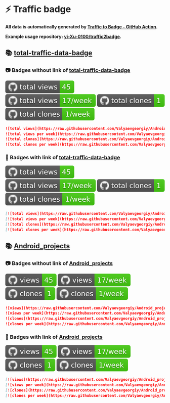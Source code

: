 # ⚡️ Traffic badge

**All data is automatically generated by [Traffic to Badge - GitHub Action](https://github.com/marketplace/actions/traffic-to-badge).**

**Example usage repository: [yi-Xu-0100/traffic2badge](https://github.com/yi-Xu-0100/traffic2badge).**

## 📚 [total-traffic-data-badge](https://github.com/Valyaevgeorgiy/Android_projects/tree/traffic#readme)

### 📷 Badges without link of [total-traffic-data-badge](https://github.com/Valyaevgeorgiy/Android_projects/tree/traffic#readme)

![total views](https://raw.githubusercontent.com/Valyaevgeorgiy/Android_projects/traffic/total_views.svg)
![total views per week](https://raw.githubusercontent.com/Valyaevgeorgiy/Android_projects/traffic/total_views_per_week.svg)
![total clones](https://raw.githubusercontent.com/Valyaevgeorgiy/Android_projects/traffic/total_clones.svg)
![total clones per week](https://raw.githubusercontent.com/Valyaevgeorgiy/Android_projects/traffic/total_clones_per_week.svg)

```markdown
![total views](https://raw.githubusercontent.com/Valyaevgeorgiy/Android_projects/traffic/total_views.svg)
![total views per week](https://raw.githubusercontent.com/Valyaevgeorgiy/Android_projects/traffic/total_views_per_week.svg)
![total clones](https://raw.githubusercontent.com/Valyaevgeorgiy/Android_projects/traffic/total_clones.svg)
![total clones per week](https://raw.githubusercontent.com/Valyaevgeorgiy/Android_projects/traffic/total_clones_per_week.svg)
```

### 🔗 Badges with link of [total-traffic-data-badge](https://github.com/Valyaevgeorgiy/Android_projects/tree/traffic#readme)

[![total views](https://raw.githubusercontent.com/Valyaevgeorgiy/Android_projects/traffic/total_views.svg)](https://github.com/Valyaevgeorgiy/Android_projects/tree/traffic#-total-traffic-data-badge)
[![total views per week](https://raw.githubusercontent.com/Valyaevgeorgiy/Android_projects/traffic/total_views_per_week.svg)](https://github.com/Valyaevgeorgiy/Android_projects/tree/traffic#-total-traffic-data-badge)
[![total clones](https://raw.githubusercontent.com/Valyaevgeorgiy/Android_projects/traffic/total_clones.svg)](https://github.com/Valyaevgeorgiy/Android_projects/tree/traffic#-total-traffic-data-badge)
[![total clones per week](https://raw.githubusercontent.com/Valyaevgeorgiy/Android_projects/traffic/total_clones_per_week.svg)](https://github.com/Valyaevgeorgiy/Android_projects/tree/traffic#-total-traffic-data-badge)

```markdown
[![total views](https://raw.githubusercontent.com/Valyaevgeorgiy/Android_projects/traffic/total_views.svg)](https://github.com/Valyaevgeorgiy/Android_projects/tree/traffic#-total-traffic-data-badge)
[![total views per week](https://raw.githubusercontent.com/Valyaevgeorgiy/Android_projects/traffic/total_views_per_week.svg)](https://github.com/Valyaevgeorgiy/Android_projects/tree/traffic#-total-traffic-data-badge)
[![total clones](https://raw.githubusercontent.com/Valyaevgeorgiy/Android_projects/traffic/total_clones.svg)](https://github.com/Valyaevgeorgiy/Android_projects/tree/traffic#-total-traffic-data-badge)
[![total clones per week](https://raw.githubusercontent.com/Valyaevgeorgiy/Android_projects/traffic/total_clones_per_week.svg)](https://github.com/Valyaevgeorgiy/Android_projects/tree/traffic#-total-traffic-data-badge)
```

## 📚 [Android_projects](https://github.com/Valyaevgeorgiy/Android_projects/tree/traffic/traffic-Android_projects)

### 📷 Badges without link of [Android_projects](https://github.com/Valyaevgeorgiy/Android_projects/tree/traffic/traffic-Android_projects)

![views](https://raw.githubusercontent.com/Valyaevgeorgiy/Android_projects/traffic/traffic-Android_projects/views.svg)
![views per week](https://raw.githubusercontent.com/Valyaevgeorgiy/Android_projects/traffic/traffic-Android_projects/views_per_week.svg)
![clones](https://raw.githubusercontent.com/Valyaevgeorgiy/Android_projects/traffic/traffic-Android_projects/clones.svg)
![clones per week](https://raw.githubusercontent.com/Valyaevgeorgiy/Android_projects/traffic/traffic-Android_projects/clones_per_week.svg)

```markdown
![views](https://raw.githubusercontent.com/Valyaevgeorgiy/Android_projects/traffic/traffic-Android_projects/views.svg)
![views per week](https://raw.githubusercontent.com/Valyaevgeorgiy/Android_projects/traffic/traffic-Android_projects/views_per_week.svg)
![clones](https://raw.githubusercontent.com/Valyaevgeorgiy/Android_projects/traffic/traffic-Android_projects/clones.svg)
![clones per week](https://raw.githubusercontent.com/Valyaevgeorgiy/Android_projects/traffic/traffic-Android_projects/clones_per_week.svg)
```

### 🔗 Badges with link of [Android_projects](https://github.com/Valyaevgeorgiy/Android_projects/tree/traffic/traffic-Android_projects)

[![views](https://raw.githubusercontent.com/Valyaevgeorgiy/Android_projects/traffic/traffic-Android_projects/views.svg)](https://github.com/Valyaevgeorgiy/Android_projects/tree/traffic#-Android_projects)
[![views per week](https://raw.githubusercontent.com/Valyaevgeorgiy/Android_projects/traffic/traffic-Android_projects/views_per_week.svg)](https://github.com/Valyaevgeorgiy/Android_projects/tree/traffic#-Android_projects)
[![clones](https://raw.githubusercontent.com/Valyaevgeorgiy/Android_projects/traffic/traffic-Android_projects/clones.svg)](https://github.com/Valyaevgeorgiy/Android_projects/tree/traffic#-Android_projects)
[![clones per week](https://raw.githubusercontent.com/Valyaevgeorgiy/Android_projects/traffic/traffic-Android_projects/clones_per_week.svg)](https://github.com/Valyaevgeorgiy/Android_projects/tree/traffic#-Android_projects)

```markdown
[![views](https://raw.githubusercontent.com/Valyaevgeorgiy/Android_projects/traffic/traffic-Android_projects/views.svg)](https://github.com/Valyaevgeorgiy/Android_projects/tree/traffic#-Android_projects)
[![views per week](https://raw.githubusercontent.com/Valyaevgeorgiy/Android_projects/traffic/traffic-Android_projects/views_per_week.svg)](https://github.com/Valyaevgeorgiy/Android_projects/tree/traffic#-Android_projects)
[![clones](https://raw.githubusercontent.com/Valyaevgeorgiy/Android_projects/traffic/traffic-Android_projects/clones.svg)](https://github.com/Valyaevgeorgiy/Android_projects/tree/traffic#-Android_projects)
[![clones per week](https://raw.githubusercontent.com/Valyaevgeorgiy/Android_projects/traffic/traffic-Android_projects/clones_per_week.svg)](https://github.com/Valyaevgeorgiy/Android_projects/tree/traffic#-Android_projects)
```
